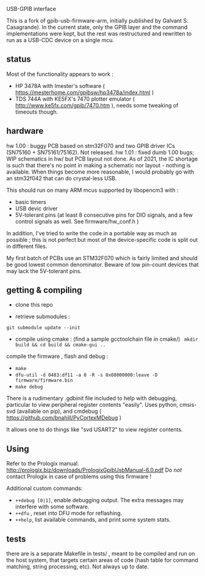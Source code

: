USB-GPIB interface

This is a fork of gpib-usb-firmware-arm, initially published by Galvant  S. Casagrande).
In the current state, only the GPIB layer and the command implementations were kept, but the rest was restructured and rewritten to run as a USB-CDC device on a single mcu.

## status
Most of the functionality appears to work :

- HP 3478A with lmester's software ( https://mesterhome.com/gpibsw/hp3478a/index.html )
- TDS 744A with KE5FX's 7470 plotter emulator ( http://www.ke5fx.com/gpib/7470.htm ), needs some tweaking of timeouts though.


## hardware
hw 1.00 : buggy PCB based on stm32F070 and two GPIB driver ICs (SN75160 + SN75161/75162). Not released.
hw 1.01 : fixed dumb 1.00 bugs; WIP schematics in hw/ but PCB layout not done.
As of 2021, the IC shortage is such that there's no point in making a schematic nor layout - nothing is available.
When things become more reasonable, I would probably go with an stm32f042 that can do crystal-less USB.


This should run on many ARM mcus supported by libopencm3 with :
 - basic timers
 - USB devic driver
 - 5V-tolerant pins (at least 8 consecutive pins for DIO signals, and a few control signals as well. See firmware/hw_conf.h )

In addition, I've tried to write the code in a portable way as much as possible ; this is not perfect but most of the device-specific code is split out in different files.

My first batch of PCBs use an STM32F070 which is fairly limited and should be good lowest common denominator. Beware of low pin-count devices that may lack the 5V-tolerant pins.


## getting & compiling
* clone this repo

* retrieve submodules :

`git submodule update --init`

* compile using cmake : (find a sample gcctoolchain file in cmake/) 
` mkdir build && cd build && cmake-gui ..`

compile the firmware , flash and debug :

* `make`
* `dfu-util -d 0483:df11 -a 0 -R -s 0x08000000:leave -D firmware/firmware.bin`
* `make debug`

There is a rudimentary .gdbinit file included to help with debugging, particular to view peripheral register contents "easily".
Uses python, cmsis-svd (available on pip), and cmdebug ( https://github.com/bnahill/PyCortexMDebug )

It allows one to do things like 
"svd USART2" to view register contents.


## Using
Refer to the Prologix manual. http://prologix.biz/downloads/PrologixGpibUsbManual-6.0.pdf
Do *not* contact Prologix in case of problems using this firmware !

Additional custom commands:
- `++debug [0|1]`, enable debugging output. The extra messages may interfere with some software.
- `++dfu` , reset into DFU mode for reflashing.
- `++help`, list available commands, and print some system stats.


## tests
there are is a separate Makefile in tests/ , meant to be compiled and run on the host system, that targets certain areas of code
(hash table for command matching, string processing, etc). Not always up to date.
